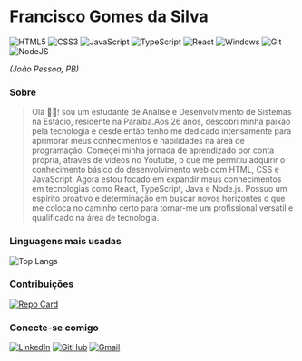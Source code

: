 
# Francisco Gomes da Silva
![HTML5](https://img.shields.io/badge/HTML5-E34F26?style=for-the-badge&logo=html5&logoColor=white)
![CSS3](https://img.shields.io/badge/CSS3-1572B6?style=for-the-badge&logo=css3&logoColor=white)
![JavaScript](https://img.shields.io/badge/JavaScript-F7DF1E?style=for-the-badge&logo=javascript&logoColor=black)
![TypeScript](https://img.shields.io/badge/TypeScript-007ACC?style=for-the-badge&logo=typescript&logoColor=white)
![React](https://img.shields.io/badge/React-20232A?style=for-the-badge&logo=react&logoColor=61DAFB)
![Windows](https://img.shields.io/badge/Windows-000?style=for-the-badge&logo=windows&logoColor=2CA5E0)
![Git](https://img.shields.io/badge/GIT-E44C30?style=for-the-badge&logo=git&logoColor=white)
![NodeJS](https://img.shields.io/badge/node.js-6DA55F?style=for-the-badge&logo=node.js&logoColor=white)

_(João Pessoa, PB)_

### Sobre 
>Olá 👋🏽! sou um estudante de Análise e Desenvolvimento de Sistemas na Estácio, residente na Paraíba.Aos 26 anos, descobri minha paixão pela tecnologia e desde então tenho me dedicado intensamente para aprimorar meus conhecimentos e habilidades na área de programação. Começei minha jornada de aprendizado por conta própria, através de vídeos no Youtube, o que me permitiu adquirir o conhecimento básico do desenvolvimento web com HTML, CSS e JavaScript. Agora estou focado em expandir meus conhecimentos em tecnologias como React, TypeScript, Java e Node.js. Possuo um espírito proativo e determinação em buscar novos horizontes o que me coloca no caminho certo para tornar-me um profissional versátil e qualificado na área de tecnologia. 

### Linguagens mais usadas
![Top Langs](https://github-readme-stats-git-masterrstaa-rickstaa.vercel.app/api/top-langs/?username=SEUUSERNAME&layout=compact&bg_color=000&border_color=30A3DC&title_color=E94D5F&text_color=FFF)

### Contribuições
[![Repo Card](https://github-readme-stats.vercel.app/api/pin/?username=SEUUSERNAME&repo=SEUREPOSITORIO&bg_color=000&border_color=30A3DC&show_icons=true&icon_color=30A3DC&title_color=E94D5F&text_color=FFF)](https://github.com/Franciscogs13/Franciscogs13)

### Conecte-se comigo
[![LinkedIn](https://img.shields.io/badge/LinkedIn-0077B5?style=for-the-badge&logo=linkedin&logoColor=white)](linkedin.com/in/francisco-gomes-259a70291)
[![GitHub](https://img.shields.io/badge/GitHub-100000?style=for-the-badge&logo=github&logoColor=white)](https://github.com/Franciscogs13)
[![Gmail](https://img.shields.io/badge/Gmail-333333?style=for-the-badge&logo=gmail&logoColor=red)](mailto:franciscogomessilva@gmail.com)

